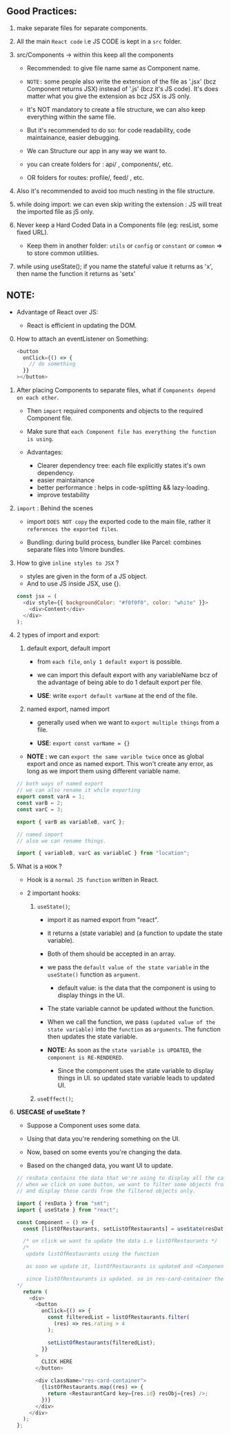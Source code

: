 ## Good Practices:

1. make separate files for separate components.

2. All the main `React code` i.e JS CODE is kept in a `src` folder.

3. src/Components -> within this keep all the components

   - Recommended: to give file name same as Component name.

   - `NOTE:` some people also write the extension of the file as '.jsx' (bcz Component returns JSX) instead of '.js' (bcz it's JS code). It's does matter what you give the extension as bcz JSX is JS only.

   - It's NOT mandatory to create a file structure, we can also keep everything within the same file.

   - But it's recommended to do so: for code readability, code maintainance, easier debugging.

   - We can Structure our app in any way we want to.
   - you can create folders for : api/ , components/, etc.
   - OR folders for routes: profile/, feed/ , etc.

4. Also it's recommended to avoid too much nesting in the file structure.

5. while doing import: we can even skip writing the extension : JS will treat the imported file as jS only.

6. Never keep a Hard Coded Data in a Components file (eg: resList, some fixed URL).

   - Keep them in another folder: `utils` or `config` or `constant` or `common` => to store common utilities.

7. while using useState(); if you name the stateful value it returns as 'x', then name the function it returns as 'setx'

## NOTE:

- Advantage of React over JS:

  - React is efficient in updating the DOM.

0. How to attach an eventListener on Something:

   ```javascript
   <button
     onClick={() => {
       // do something
     }}
   ></button>
   ```

1. After placing Components to separate files, what if `Components depend on each other`.

   - Then `import` required components and objects to the required Component file.

   - Make sure that `each Component file has everything the function is using`.

   - Advantages:

     - Clearer dependency tree: each file explicitly states it's own dependency.
     - easier maintainance
     - better performance : helps in code-splitting && lazy-loading.
     - improve testability

2. `import` : Behind the scenes

   - import `DOES NOT copy` the exported code to the main file, rather it `references the exported files`.

   - Bundling: during build process, bundler like Parcel: combines separate files into 1/more bundles.

3. How to give `inline styles to JSX` ?

   - styles are given in the form of a JS object.
   - And to use JS inside JSX, use {}.

   ```javascript
   const jsx = (
     <div style={{ backgroundColor: "#f0f0f0", color: "white" }}>
       <div>Content</div>
     </div>
   );
   ```

4. 2 types of import and export:

   1. default export, default import

      - from `each file`, `only 1 default export` is possible.

      - we can import this default export with any variableName bcz of the advantage of being able to do 1 default export per file.

      - **USE**: write `export default varName` at the end of the file.

   2. named export, named import

      - generally used when we want to `export multiple things` from a file.

      - **USE**: `export const varName = {}`

   - **NOTE :** we can `export the same varible twice` once as global export and once as named export. This won't create any error, as long as we import them using different variable name.

   ```javascript
   // both ways of named export
   // we can also rename it while exporting
   export const varA = 1;
   const varB = 2;
   const varC = 3;

   export { varB as variableB, varC };
   ```

   ```javascript
   // named import
   // also we can rename things.

   import { variableB, varC as variableC } from "location";
   ```

5. What is a `HOOK` ?

   - Hook is a `normal JS function` written in React.

   - 2 important hooks:

     1. `useState()`;

        - import it as named export from "react".

        - it returns a (state variable) and (a function to update the state variable).

        - Both of them should be accepted in an array.

        - we pass the `default value of the state variable` in the `useState()` function as `argument`.

          - default value: is the data that the component is using to display things in the UI.

        - The state variable cannot be updated without the function.

        - When we call the function, we pass `(updated value of the state variable)` into the `function` as `arguments`. The function then updates the state variable.

        - **NOTE:** As soon as the `state variable is UPDATED`, the `component is RE-RENDERED`.

          - Since the component uses the state variable to display things in UI. so updated state variable leads to updated UI.

     2. `useEffect()`;

6. **USECASE of useState ?**

   - Suppose a Component uses some data.

   - Using that data you're rendering something on the UI.

   - Now, based on some events you're changing the data.

   - Based on the changed data, you want UI to update.

   ```javascript
   // resData contains the data that we're using to display all the cards in the UI.
   // when we click on some button, we want to filter some objects from resData.
   // and display those cards from the filtered objects only.

   import { resData } from "smt";
   import { useState } from "react";

   const Component = () => {
     const [listOfRestaurants, setListOfRestaurants] = useState(resData); // resData is default value of listOfRestaurants

     /* on click we want to update the data i.e listOfRestaurants */
     /*
      update listOfRestaurants using the function
   
      as soon we update it, listOfRestaurants is updated and <Component/> is re-rendered.
   
      since listOfRestaurants is updated. so in res-card-container the cards are displayed according to updated listOfRestaurants.
   */
     return (
       <div>
         <button
           onClick={() => {
             const filteredList = listOfRestaurants.filter(
               (res) => res.rating > 4
             );

             setListOfRestaurants(filteredList);
           }}
         >
           CLICK HERE
         </button>

         <div className="res-card-container">
           {listOfRestaurants.map((res) => {
             return <RestaurantCard key={res.id} resObj={res} />;
           })}
         </div>
       </div>
     );
   };
   ```
